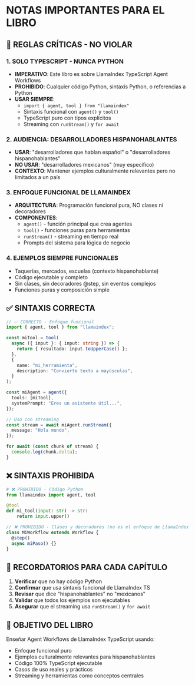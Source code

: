 # NOTAS IMPORTANTES PARA EL LIBRO

## 🚨 REGLAS CRÍTICAS - NO VIOLAR

### 1. SOLO TYPESCRIPT - NUNCA PYTHON

- **IMPERATIVO**: Este libro es sobre LlamaIndex TypeScript Agent Workflows
- **PROHIBIDO**: Cualquier código Python, sintaxis Python, o referencias a Python
- **USAR SIEMPRE**:
  - `import { agent, tool } from "llamaindex"`
  - Sintaxis funcional con `agent()` y `tool()`
  - TypeScript puro con tipos explícitos
  - Streaming con `runStream()` y `for await`

### 2. AUDIENCIA: DESARROLLADORES HISPANOHABLANTES

- **USAR**: "desarrolladores que hablan español" o "desarrolladores hispanohablantes"
- **NO USAR**: "desarrolladores mexicanos" (muy específico)
- **CONTEXTO**: Mantener ejemplos culturalmente relevantes pero no limitados a un país

### 3. ENFOQUE FUNCIONAL DE LLAMAINDEX

- **ARQUITECTURA**: Programación funcional pura, NO clases ni decoradores
- **COMPONENTES**:
  - `agent()` - función principal que crea agentes
  - `tool()` - funciones puras para herramientas
  - `runStream()` - streaming en tiempo real
  - Prompts del sistema para lógica de negocio

### 4. EJEMPLOS SIEMPRE FUNCIONALES

- Taquerías, mercados, escuelas (contexto hispanohablante)
- Código ejecutable y completo
- Sin clases, sin decoradores @step, sin eventos complejos
- Funciones puras y composición simple

## ✅ SINTAXIS CORRECTA

```typescript
// ✅ CORRECTO - Enfoque funcional
import { agent, tool } from "llamaindex";

const miTool = tool(
  async ({ input }: { input: string }) => {
    return { resultado: input.toUpperCase() };
  },
  {
    name: "mi_herramienta",
    description: "Convierte texto a mayúsculas",
  }
);

const miAgent = agent({
  tools: [miTool],
  systemPrompt: "Eres un asistente útil...",
});

// Uso con streaming
const stream = await miAgent.runStream({
  message: "Hola mundo",
});

for await (const chunk of stream) {
  console.log(chunk.delta);
}
```

## ❌ SINTAXIS PROHIBIDA

```python
# ❌ PROHIBIDO - Código Python
from llamaindex import agent, tool

@tool
def mi_tool(input: str) -> str:
    return input.upper()
```

```typescript
// ❌ PROHIBIDO - Clases y decoradores (no es el enfoque de LlamaIndex TS)
class MiWorkflow extends Workflow {
  @step()
  async miPaso() {}
}
```

## 📝 RECORDATORIOS PARA CADA CAPÍTULO

1. **Verificar** que no hay código Python
2. **Confirmar** que usa sintaxis funcional de LlamaIndex TS
3. **Revisar** que dice "hispanohablantes" no "mexicanos"
4. **Validar** que todos los ejemplos son ejecutables
5. **Asegurar** que el streaming usa `runStream()` y `for await`

## 🎯 OBJETIVO DEL LIBRO

Enseñar Agent Workflows de LlamaIndex TypeScript usando:

- Enfoque funcional puro
- Ejemplos culturalmente relevantes para hispanohablantes
- Código 100% TypeScript ejecutable
- Casos de uso reales y prácticos
- Streaming y herramientas como conceptos centrales
